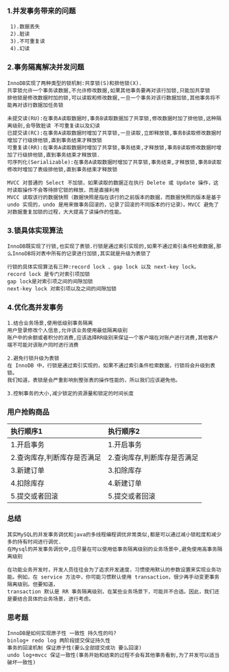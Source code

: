 ### 1.并发事务带来的问题
     1).数据丢失
     2).脏读
     3).不可重复读
     4).幻读

### 2.事务隔离解决并发问题
    InnoDB实现了两种类型的锁机制:共享锁(S)和排他锁(X).
    共享锁允许一个事务读数据,不允许修改数据,如果其他事务要再对该行加锁,只能加共享锁
    排他锁是修改数据时加的锁,可以读取和修改数据,一旦一个事务对该行数据加锁,其他事务将不能再对该行数据加任务锁
    
    未提交读(RU):在事务A读取数据时,事务B读取数据加了共享锁,修改数据时加了排他锁,这种隔离级别,会导致脏读 不可重复读以及幻读
    已提交读(RC):在事务A读取数据时增加了共享锁,一旦读取,立即释放锁,事务B读取修改数据时增加了行级排他锁,直到事务结束才释放锁
    可重复读(RR):在事务A读取数据时增加了共享锁,事务结束,才释放锁,事务B读取修改数据时增加了行级排他锁,直到事务结束才释放锁.
    可序列化(Serializable):在事务A读取数据时增加了共享锁,事务结束,才释放锁,事务B读取修改时增加了表级排他锁,直到事务结束才释放锁
    
    MVCC 对普通的 Select 不加锁，如果读取的数据正在执行 Delete 或 Update 操作，这时读取操作不会等待排它锁的释放，而是直接利用 
    MVCC 读取该行的数据快照（数据快照是指在该行的之前版本的数据，而数据快照的版本是基于 undo 实现的，undo 是用来做事务回滚的，记录了回滚的不同版本的行记录）。MVCC 避免了对数据重复加锁的过程，大大提高了读操作的性能。

### 3.锁具体实现算法
    InnoDB既实现了行锁,也实现了表锁.行锁是通过索引实现的,如果不通过索引条件检索数据,那么InnoDB将对表中所有的记录进行加锁,其实就是升级为表锁了
    
    行锁的具体实现算法有三种:record lock 、gap lock 以及 next-key lock。
    record lock 是专门对索引项加锁
    gap lock是对索引项之间的间隙加锁
    next-key lock 对索引项以及之间的间隙加锁

###  4.优化高并发事务
    1.结合业务场景,使用低级别事务隔离
    用户登录修改个人信息,允许该业务使用最低隔离级别
    账户中的余额或者积分的消费,应该选择RR级别来保证一个客户端在对账户进行消费,其他客户端不可能对该账户同时进行消费
    
    2.避免行锁升级为表锁
    在 InnoDB 中，行锁是通过索引实现的，如果不通过索引条件检索数据，行锁将会升级到表锁。
    我们知道，表锁是会严重影响到整张表的操作性能的，所以我们应该避免他。
    
    3.控制事务的大小,减少锁定的资源量和锁定的时间长度

### 用户抢购商品
|执行顺序1|执行顺序2|
|:---|:---|
|1.开启事务|1.开启事务|
|2.查询库存,判断库存是否满足|2.查询库存,判断库存是否满足|
|3.新建订单|3.扣除库存|
|4.扣除库存|4.新建订单|
|5.提交或者回滚|5.提交或者回滚|

### 总结
    其实MySQL的并发事务调优和java的多线程编程调优非常类似,都是可以通过减小锁粒度和减少多的持有时间进行调优.
    在Mysql的并发事务调优中,应尽量在可以使用低事务隔离级别的业务场景中,避免使用高事务隔离级别
    
    在功能业务开发时，开发人员往往会为了追求开发速度，习惯使用默认的参数设置来实现业务功能。例如，在 service 方法中，你可能习惯默认使用 transaction，很少再手动变更事务隔离级别。但要知道，
    transaction 默认是 RR 事务隔离级别，在某些业务场景下，可能并不合适。因此，我们还是要结合具体的业务场景，进行考虑。

### 思考题
    InnoDB是如何实现原子性 一致性 持久性的吗?
    binlog+ redo log 两阶段提交保证持久性
    事务的回滚机制 保证原子性(要么全部提交成功 要么回滚)
    undo log+mvcc 保证一致性(事务开始和结束的过程不会有其他事务看到,为了并发可以适当破坏一致性)    